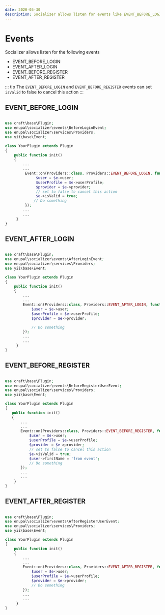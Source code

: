 ```yaml
---
date: 2020-05-30
description: Socializer allows listen for events like EVENT_BEFORE_LOGIN, EVENT_AFTER_LOGIN, EVENT_BEFORE_REGISTER and EVENT_AFTER_REGISTER
---
```


# Events

Socializer allows listen for the following events

- EVENT_BEFORE_LOGIN
- EVENT_AFTER_LOGIN
- EVENT_BEFORE_REGISTER
- EVENT_AFTER_REGISTER

::: tip
The `EVENT_BEFORE_LOGIN` and `EVENT_BEFORE_REGISTER` events can set `isValid` to false
to cancel this action
:::

## EVENT_BEFORE_LOGIN

```php

use craft\base\Plugin;
use enupal\socializer\events\BeforeLoginEvent;
use enupal\socializer\services\Providers;
use yii\base\Event;

class YourPlugin extends Plugin
{
    public function init()
    {
        ...
        ...
         Event::on(Providers::class, Providers::EVENT_BEFORE_LOGIN, function(BeforeLoginEvent $e) {
              $user = $e->user;
              $userProfile = $e->userProfile;
              $provider = $e->provider;
              // set to false to cancel this action
              $e->isValid = true;
             // Do something
         });
        ...
        ...        
     }
}        
```

## EVENT_AFTER_LOGIN

```php

use craft\base\Plugin;
use enupal\socializer\events\AfterLoginEvent;
use enupal\socializer\services\Providers;
use yii\base\Event;

class YourPlugin extends Plugin
{
    public function init()
    {
        ...
        ...
        Event::on(Providers::class, Providers::EVENT_AFTER_LOGIN, function(AfterLoginEvent $e) {
            $user = $e->user;
            $userProfile = $e->userProfile;
            $provider = $e->provider;

            // Do something
        });
        ...
        ...        
     }
}        
```

## EVENT_BEFORE_REGISTER
   
```php

use craft\base\Plugin;
use enupal\socializer\events\BeforeRegisterUserEvent;
use enupal\socializer\services\Providers;
use yii\base\Event;

class YourPlugin extends Plugin
{
   public function init()
   {
       ...
       ...
       Event::on(Providers::class, Providers::EVENT_BEFORE_REGISTER, function(BeforeRegisterUserEvent $e) {
           $user = $e->user;
           $userProfile = $e->userProfile;
           $provider = $e->provider;
           // set to false to cancel this action
           $e->isValid = true;
           $user->firstName = 'from event';
           // Do something
       });
       ...
       ...        
    }
}        
```

## EVENT_AFTER_REGISTER

```php

use craft\base\Plugin;
use enupal\socializer\events\AfterRegisterUserEvent;
use enupal\socializer\services\Providers;
use yii\base\Event;

class YourPlugin extends Plugin
{
    public function init()
    {
        ...
        ...
        Event::on(Providers::class, Providers::EVENT_AFTER_REGISTER, function(AfterRegisterUserEvent $e) {
            $user = $e->user;
            $userProfile = $e->userProfile;
            $provider = $e->provider;
            // Do something
        });
        ...
        ...        
     }
}        
```
